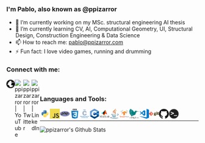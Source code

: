 ### I'm Pablo, also known as @ppizarror

- 🔭 I’m currently working on my MSc. structural engineering AI thesis
- 🌱 I’m currently learning CV, AI, Computational Geometry, UI, Structural Design, Construction Engineering & Data Science
- 📫 How to reach me: pablo@ppizarror.com
- ⚡ Fun fact: I love video games, running and drumming

### Connect with me:

[<img align="left" alt="ppizarror.com" width="22px" src="https://raw.githubusercontent.com/iconic/open-iconic/master/svg/globe.svg" />][website]
[<img align="left" alt="ppizarror | YouTube" width="22px" src="https://cdn.jsdelivr.net/npm/simple-icons@v3/icons/youtube.svg" />][youtube]
[<img align="left" alt="ppizarror | Twitter" width="22px" src="https://cdn.jsdelivr.net/npm/simple-icons@v3/icons/twitter.svg" />][twitter]
[<img align="left" alt="ppizarror | LinkedIn" width="22px" src="https://cdn.jsdelivr.net/npm/simple-icons@v3/icons/linkedin.svg" />][linkedin]

<br />

### Languages and Tools:

[<img align="left" alt="Python" width="26px" src="https://raw.githubusercontent.com/github/explore/80688e429a7d4ef2fca1e82350fe8e3517d3494d/topics/python/python.png" />][gh]
[<img align="left" alt="JavaScript" width="26px" src="https://raw.githubusercontent.com/github/explore/80688e429a7d4ef2fca1e82350fe8e3517d3494d/topics/javascript/javascript.png" />][gh]
[<img align="left" alt="PHP" width="26px" src="https://raw.githubusercontent.com/github/explore/ccc16358ac4530c6a69b1b80c7223cd2744dea83/topics/php/php.png" />][gh]
[<img align="left" alt="CSS" width="26px" src="https://raw.githubusercontent.com/github/explore/80688e429a7d4ef2fca1e82350fe8e3517d3494d/topics/css/css.png" />][gh]
[<img align="left" alt="C" width="26px" src="https://raw.githubusercontent.com/github/explore/80688e429a7d4ef2fca1e82350fe8e3517d3494d/topics/c/c.png" />][gh]
[<img align="left" alt="C++" width="26px" src="https://raw.githubusercontent.com/github/explore/80688e429a7d4ef2fca1e82350fe8e3517d3494d/topics/cpp/cpp.png" />][gh]
[<img align="left" alt="Matlab" width="26px" src="https://raw.githubusercontent.com/github/explore/80688e429a7d4ef2fca1e82350fe8e3517d3494d/topics/matlab/matlab.png" />][gh]
[<img align="left" alt="Java" width="26px" src="https://raw.githubusercontent.com/github/explore/80688e429a7d4ef2fca1e82350fe8e3517d3494d/topics/java/java.png" />][gh]
[<img align="left" alt="Tensorflow" width="26px" src="https://raw.githubusercontent.com/github/explore/80688e429a7d4ef2fca1e82350fe8e3517d3494d/topics/tensorflow/tensorflow.png" />][gh]
[<img align="left" alt="Tex/Latex" width="26px" src="https://raw.githubusercontent.com/github/explore/80688e429a7d4ef2fca1e82350fe8e3517d3494d/topics/latex/latex.png" />][gh]
[<img align="left" alt="Visual Studio Code" width="26px" src="https://raw.githubusercontent.com/github/explore/80688e429a7d4ef2fca1e82350fe8e3517d3494d/topics/visual-studio-code/visual-studio-code.png" />][gh]
[<img align="left" alt="Git" width="26px" src="https://raw.githubusercontent.com/github/explore/80688e429a7d4ef2fca1e82350fe8e3517d3494d/topics/git/git.png" />][gh]
[<img align="left" alt="GitHub" width="26px" src="https://raw.githubusercontent.com/github/explore/78df643247d429f6cc873026c0622819ad797942/topics/github/github.png" />][gh]
[<img align="left" alt="Terminal" width="26px" src="https://raw.githubusercontent.com/github/explore/80688e429a7d4ef2fca1e82350fe8e3517d3494d/topics/terminal/terminal.png" />][gh]

<br />

---

<img align="left" alt="ppizarror's Github Stats" src="https://github-readme-stats.vercel.app/api?username=ppizarror&show_icons=true&hide_border=true" />

[gh]: https://github.com/ppizarror
[website]: https://ppizarror.com
[twitter]: https://twitter.com/_ppizarror
[youtube]: https://www.youtube.com/channel/UCQVXswp8EBI0WaCiKJOu6rA/videos?view_as=subscriber
[linkedin]: https://www.linkedin.com/in/ppizarror/
